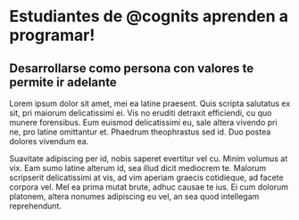 # Estudiantes de @cognits aprenden a programar!
## Desarrollarse como persona con valores te permite ir adelante

Lorem ipsum dolor sit amet, mei ea latine praesent. Quis scripta salutatus ex sit, pri maiorum delicatissimi ei. Vis no eruditi detraxit efficiendi, cu quo munere forensibus. Eum euismod delicatissimi eu, sale altera vivendo pri ne, pro latine omittantur et. Phaedrum theophrastus sed id. Duo postea dolores vivendum ea.

Suavitate adipiscing per id, nobis saperet evertitur vel cu. Minim volumus at vix. Eam sumo latine alterum id, sea illud dicit mediocrem te. Malorum scripserit delicatissimi at vis, ad vim aperiam graecis cotidieque, ad facete corpora vel. Mel ea prima mutat brute, adhuc causae te ius. Ei cum dolorum platonem, altera nonumes adipiscing eu vel, an sea quod intellegam reprehendunt.